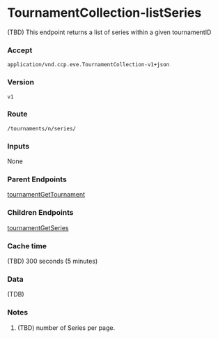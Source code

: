 # TournamentCollection-listSeries
(TBD) 
This endpoint returns a list of series within a given tournamentID

### Accept
`application/vnd.ccp.eve.TournamentCollection-v1+json`

### Version
`v1`

### Route
`/tournaments/n/series/`

### Inputs
None

### Parent Endpoints
[tournamentGetTournament](tournamentGetTournament.md)

### Children Endpoints
[tournamentGetSeries](tournamentGetSeries.md)

### Cache time

(TBD) 300 seconds (5 minutes)

### Data
(TDB)        
        		
### Notes
1. (TBD) number of Series per page.

  

